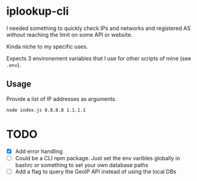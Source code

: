 # iplookup-cli
I needed something to quickly check IPs and networks and registered AS without reaching the limit on some API or website.

Kinda niche to my specific uses.

Expects 3 environement variables that I use for other scripts of mine (see `.env`).

## Usage
Provide a list of IP addresses as arguments.

```
node index.js 8.8.8.8 1.1.1.1
```

# TODO
- [x] Add error handling
- [ ] Could be a CLI npm package. Just set the env varibles globally in bashrc or something to set your own database paths
- [ ] Add a flag to query the GeoIP API instead of using the local DBs